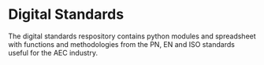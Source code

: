 # Digital Standards

The digital standards respository contains python modules and spreadsheet with functions and methodologies from the PN, EN and ISO standards useful for the AEC industry.
